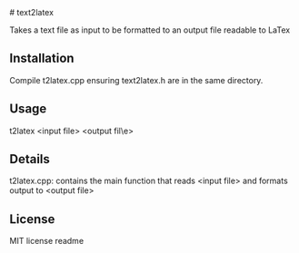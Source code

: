 <snippet>
  <content>
# text2latex

Takes a text file as input to be formatted to an output file readable to LaTex

## Installation

Compile t2latex.cpp ensuring text2latex.h are in the same directory.

## Usage

t2latex \<input file\> \<output fil\e>

## Details

t2latex.cpp: contains the main function that reads \<input file\> and formats output to \<output file\>

## License

MIT license
</content>
  <tabTrigger>readme</tabTrigger>
</snippet>
